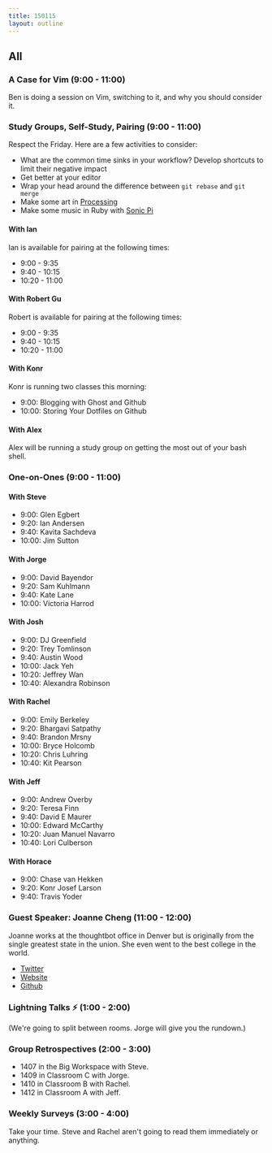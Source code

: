 ```yaml
---
title: 150115
layout: outline
---
```


## All

### A Case for Vim (9:00 - 11:00)

Ben is doing a session on Vim, switching to it, and why you should consider it.

### Study Groups, Self-Study, Pairing (9:00 - 11:00)

Respect the Friday. Here are a few activities to consider:

* What are the common time sinks in your workflow? Develop shortcuts to limit their negative impact
* Get better at your editor
* Wrap your head around the difference between `git rebase` and `git merge`
* Make some art in [Processing](http://processing.org)
* Make some music in Ruby with [Sonic Pi](http://sonic-pi.net/)

#### With Ian

Ian is available for pairing at the following times:

* 9:00 - 9:35
* 9:40 - 10:15
* 10:20 - 11:00

#### With Robert Gu

Robert is available for pairing at the following times:

* 9:00 - 9:35
* 9:40 - 10:15
* 10:20 - 11:00


#### With Konr

Konr is running two classes this morning:

* 9:00: Blogging with Ghost and Github
* 10:00: Storing Your Dotfiles on Github

#### With Alex

Alex will be running a study group on getting the most out of your bash shell.


### One-on-Ones (9:00 - 11:00)

#### With Steve

* 9:00:  Glen Egbert
* 9:20:  Ian Andersen
* 9:40:  Kavita Sachdeva
* 10:00: Jim Sutton

#### With Jorge

* 9:00: David Bayendor
* 9:20: Sam Kuhlmann
* 9:40: Kate Lane
* 10:00: Victoria Harrod

#### With Josh

* 9:00: DJ Greenfield
* 9:20: Trey Tomlinson
* 9:40: Austin Wood
* 10:00: Jack Yeh
* 10:20: Jeffrey Wan
* 10:40:  Alexandra Robinson

#### With Rachel

* 9:00: Emily Berkeley
* 9:20: Bhargavi Satpathy
* 9:40: Brandon Mrsny
* 10:00: Bryce Holcomb
* 10:20: Chris Luhring
* 10:40: Kit Pearson

#### With Jeff

* 9:00: Andrew Overby
* 9:20: Teresa Finn
* 9:40: David E Maurer
* 10:00: Edward McCarthy
* 10:20: Juan Manuel Navarro
* 10:40: Lori Culberson

#### With Horace

* 9:00: Chase van Hekken
* 9:20: Konr Josef Larson
* 9:40: Travis Yoder

### Guest Speaker: Joanne Cheng (11:00 - 12:00)

Joanne works at the thoughtbot office in Denver but is originally from the single greatest state in the union. She even went to the best college in the world.

* [Twitter](https://twitter.com/joannecheng)
* [Website](http://joannecheng.me/)
* [Github](https://github.com/joannecheng)

### Lightning Talks ⚡️ (1:00 - 2:00)

(We're going to split between rooms. Jorge will give you the rundown.)

### Group Retrospectives (2:00 - 3:00)

* 1407 in the Big Workspace with Steve.
* 1409 in Classroom C with Jorge.
* 1410 in Classroom B with Rachel.
* 1412 in Classroom A with Jeff.

### Weekly Surveys (3:00 - 4:00)

Take your time. Steve and Rachel aren't going to read them immediately or anything.
